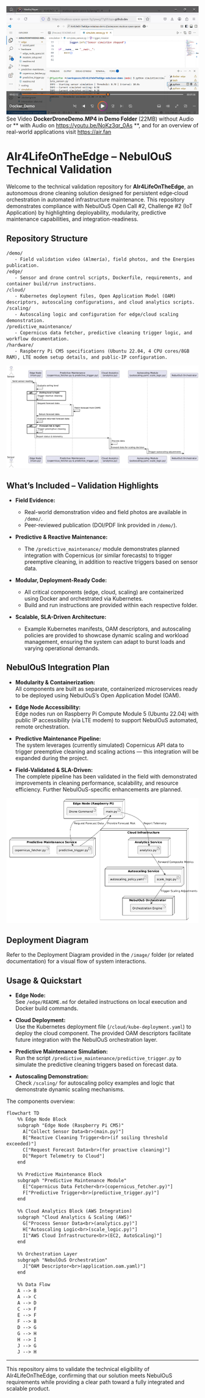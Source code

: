 ![Docker Drone Demo](./demo/DockerDrone.png)
See Video **DockerDroneDemo.MP4 in Demo Folder** (22MB) without Audio or ** with Audio on https://youtu.be/NoKz3qr_0As **,
and for an overview of real-world applications visit https://air.fan 

# AIr4LifeOnTheEdge – NebulOuS Technical Validation

Welcome to the technical validation repository for **AIr4LifeOnTheEdge**, an autonomous drone cleaning solution designed for persistent edge‑cloud orchestration in automated infrastructure maintenance. This repository demonstrates compliance with NebulOuS Open Call #2, Challenge #2 (IoT Application) by highlighting deployability, modularity, predictive maintenance capabilities, and integration-readiness.

## Repository Structure

    /demo/
       - Field validation video (Almería), field photos, and the Energies publication.
    /edge/
       - Sensor and drone control scripts, Dockerfile, requirements, and container build/run instructions.
    /cloud/
       - Kubernetes deployment files, Open Application Model (OAM) descriptors, autoscaling configurations, and cloud analytics scripts.
    /scaling/
       - Autoscaling logic and configuration for edge/cloud scaling demonstration.
    /predictive_maintenance/
       - Copernicus data fetcher, predictive cleaning trigger logic, and workflow documentation.
    /hardware/
       - Raspberry Pi CM5 specifications (Ubuntu 22.04, 4 CPU cores/8GB RAM), LTE modem setup details, and public-IP configuration.

 ![Sequence Diagram](./images/sequence.png)

## What’s Included – Validation Highlights

- **Field Evidence:**  
  - Real-world demonstration video and field photos are available in `/demo/`.  
  - Peer-reviewed publication (DOI/PDF link provided in `/demo/`).

- **Predictive & Reactive Maintenance:**  
  - The `/predictive_maintenance/` module demonstrates planned integration with Copernicus (or similar forecasts) to trigger preemptive cleaning, in addition to reactive triggers based on sensor data.

- **Modular, Deployment-Ready Code:**  
  - All critical components (edge, cloud, scaling) are containerized using Docker and orchestrated via Kubernetes.  
  - Build and run instructions are provided within each respective folder.

- **Scalable, SLA-Driven Architecture:**  
  - Example Kubernetes manifests, OAM descriptors, and autoscaling policies are provided to showcase dynamic scaling and workload management, ensuring the system can adapt to burst loads and varying operational demands.

## NebulOuS Integration Plan

- **Modularity & Containerization:**  
  All components are built as separate, containerized microservices ready to be deployed using NebulOuS’s Open Application Model (OAM).

- **Edge Node Accessibility:**  
  Edge nodes run on Raspberry Pi Compute Module 5 (Ubuntu 22.04) with public IP accessibility (via LTE modem) to support NebulOuS automated, remote orchestration.

- **Predictive Maintenance Pipeline:**  
  The system leverages (currently simulated) Copernicus API data to trigger preemptive cleaning and scaling actions — this integration will be expanded during the project.

- **Field-Validated & SLA-Driven:**  
  The complete pipeline has been validated in the field with demonstrated improvements in cleaning performance, scalability, and resource efficiency. Further NebulOuS-specific enhancements are planned.

![Deployment Diagram](./images/deployment.png)

## Deployment Diagram

Refer to the Deployment Diagram provided in the `/image/` folder (or related documentation) for a visual flow of system interactions.

## Usage & Quickstart

- **Edge Node:**  
  See `/edge/README.md` for detailed instructions on local execution and Docker build commands.

- **Cloud Deployment:**  
  Use the Kubernetes deployment file (`/cloud/kube-deployment.yaml`) to deploy the cloud component. The provided OAM descriptors facilitate future integration with the NebulOuS orchestration layer.

- **Predictive Maintenance Simulation:**  
  Run the script `/predictive_maintenance/predictive_trigger.py` to simulate the predictive cleaning triggers based on forecast data.

- **Autoscaling Demonstration:**  
  Check `/scaling/` for autoscaling policy examples and logic that demonstrate dynamic scaling mechanisms.


The components overview:

```mermaid
flowchart TD
    %% Edge Node Block
    subgraph "Edge Node (Raspberry Pi CM5)"
      A["Collect Sensor Data<br>(main.py)"]
      B["Reactive Cleaning Trigger<br>(if soiling threshold exceeded)"]
      C["Request Forecast Data<br>(for proactive cleaning)"]
      D["Report Telemetry to Cloud"]
    end

    %% Predictive Maintenance Block
    subgraph "Predictive Maintenance Module"
      E["Copernicus Data Fetcher<br>(copernicus_fetcher.py)"]
      F["Predictive Trigger<br>(predictive_trigger.py)"]
    end

    %% Cloud Analytics Block (AWS Integration)
    subgraph "Cloud Analytics & Scaling (AWS)"
      G["Process Sensor Data<br>(analytics.py)"]
      H["Autoscaling Logic<br>(scale_logic.py)"]
      I["AWS Cloud Infrastructure<br>(EC2, AutoScaling)"]
    end

    %% Orchestration Layer
    subgraph "NebulOuS Orchestration"
      J["OAM Descriptor<br>(application.oam.yaml)"]
    end

    %% Data Flow
    A --> B
    A --> C
    A --> D
    C --> F
    E --> F
    F --> B
    D --> G
    G --> H
    H --> I
    J --> G
    J --> H
```

---

This repository aims to validate the technical eligibility of AIr4LifeOnTheEdge, confirming that our solution meets NebulOuS requirements while providing a clear path toward a fully integrated and scalable product.

